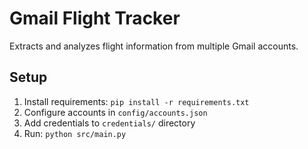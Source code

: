 # Gmail Flight Tracker

Extracts and analyzes flight information from multiple Gmail accounts.

## Setup
1. Install requirements: `pip install -r requirements.txt`
2. Configure accounts in `config/accounts.json`
3. Add credentials to `credentials/` directory
4. Run: `python src/main.py`
